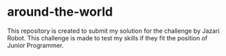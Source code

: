 # around-the-world
This repository is created to submit my solution for the challenge by Jazari Robot. This challenge is made to test my skills if they fit the position of Junior Programmer.
